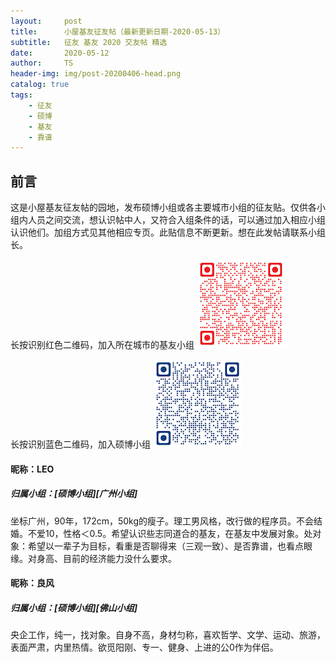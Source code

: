 ```yaml
---
layout:     post
title:      小屋基友征友帖（最新更新日期-2020-05-13）
subtitle:   征友 基友 2020 交友帖 精选
date:       2020-05-12
author:     TS
header-img: img/post-20200406-head.png
catalog: true
tags:
    - 征友
    - 硕博
    - 基友
    - 靠谱
---
```


## 前言
这是小屋基友征友帖的园地，发布硕博小组或各主要城市小组的征友贴。仅供各小组内人员之间交流，想认识帖中人，又符合入组条件的话，可以通过加入相应小组认识他们。加组方式见其他相应专页。此贴信息不断更新。想在此发帖请联系小组长。

长按识别红色二维码，加入所在城市的基友小组
![avatar](/img/city.png)

长按识别蓝色二维码，加入硕博小组
![avatar](/img/MD.png)


#### 昵称：LEO 
##### 归属小组：[硕博小组][广州小组]
坐标广州，90年，172cm，50kg的瘦子。理工男风格，改行做的程序员。不会结婚。不爱10，性格＜0.5。希望认识些志同道合的基友，在基友中发展对象。处对象：希望以一辈子为目标，看重是否聊得来（三观一致）、是否靠谱，也看点眼缘。对身高、目前的经济能力没什么要求。

#### 昵称：良风 
##### 归属小组：[硕博小组][佛山小组]
央企工作，纯一，找对象。自身不高，身材匀称，喜欢哲学、文学、运动、旅游，表面严肃，内里热情。欲觅阳刚、专一、健身、上进的公0作为伴侣。











